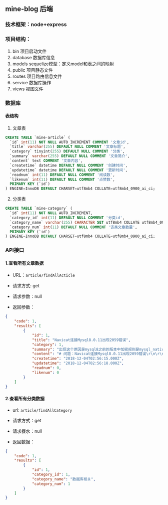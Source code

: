## mine-blog 后端

### 技术框架：node+express

### 项目结构：

1. bin 项目启动文件
2. database 数据库信息
3. models sequelize模型：定义model和表之间的映射
4. public 项目静态文件
5. routes 项目路由信息文件
6. service 数据库操作
4. views 视图文件

### 数据库

#### 表结构

1. 文章表

```sql
CREATE TABLE `mine-article` (
  `id` int(11) NOT NULL AUTO_INCREMENT COMMENT '文章id',
  `title` varchar(255) DEFAULT NULL COMMENT '文章标题',
  `category` tinyint(255) DEFAULT NULL COMMENT '分类',
  `summary` varchar(255) DEFAULT NULL COMMENT '文章简介',
  `content` text COMMENT '文章内容',
  `createtime` datetime DEFAULT NULL COMMENT '创建时间',
  `updatetime` datetime DEFAULT NULL COMMENT '更新时间',
  `readnum` int(11) DEFAULT NULL COMMENT '阅读数',
  `likenum` int(11) DEFAULT NULL COMMENT '点赞数',
  PRIMARY KEY (`id`)
) ENGINE=InnoDB DEFAULT CHARSET=utf8mb4 COLLATE=utf8mb4_0900_ai_ci;
```
2. 分类表

```sql
CREATE TABLE `mine-category` (
  `id` int(11) NOT NULL AUTO_INCREMENT,
  `category_id` int(11) DEFAULT NULL COMMENT '分类id',
  `category_name` varchar(255) CHARACTER SET utf8mb4 COLLATE utf8mb4_0900_ai_ci DEFAULT NULL COMMENT '类别名称',
  `category_num` int(11) DEFAULT NULL COMMENT '该类文章数量',
  PRIMARY KEY (`id`)
) ENGINE=InnoDB DEFAULT CHARSET=utf8mb4 COLLATE=utf8mb4_0900_ai_ci;
```
### API接口

#### 1.查看所有文章数据

- URL：`article/findAllActicle`

- 请求方式: get

- 请求参数：null 

- 返回参数：

```json
{
    "code": 1,
    "results": [
        {
            "id": 1,
            "title": "Navicat连接Mysql8.0.11出现2059错误",
            "category": 1,
            "summary": "出现这个原因是mysql8之前的版本中加密规则是mysql_native_password,而在mysql8之后,加密规则是caching_sha2_password",
            "content": "# 问题：Navicat连接Mysql8.0.11出现2059错误\r\n\r\n![错误提示](./img/2059错误.png)\r\n\r\n## 原因\r\n\r\n- 出现这个原因是mysql8之前的版本中加密规则是mysql_native_password,而在mysql8之后,加密规则是caching_sha2_password, 解决问题方法有两种,一种是升级navicat驱动,一种是把mysql用户登录密码加密规则还原成mysql_native_password\r\n\r\n## 解决方案\r\n\r\n```sql\r\nALTER USER 'root'@'localhost' IDENTIFIED BY 'password' PASSWORD EXPIRE NEVER; #修改加密规则 \r\nALTER USER 'root'@'localhost' IDENTIFIED WITH mysql_native_password BY 'password'; #更新一下用户的密码 \r\nFLUSH PRIVILEGES; #刷新权限\r\n```",
            "createtime": "2018-12-04T02:56:15.000Z",
            "updatetime": "2018-12-04T02:56:18.000Z",
            "readnum": 0,
            "likenum": 0
        }
    ]
}
```
#### 2.查看所有分类数据

- url: `article/findAllCategory`

- 请求方式：get

- 请求餐水：null

- 返回数据： 

```json
{
    "code": 1,
    "results": [
        {
            "id": 1,
            "category_id": 1,
            "category_name": "数据库相关",
            "category_num": 1
        }
    ]
}
```